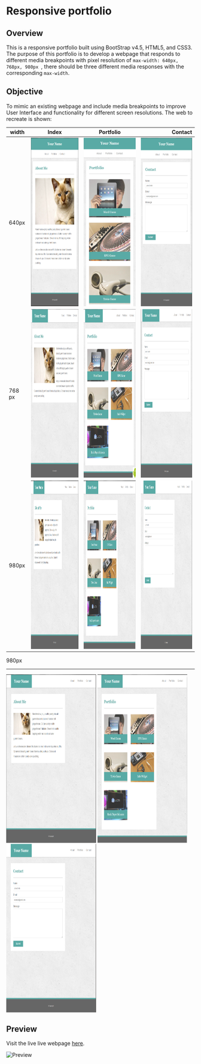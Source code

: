 # Responsive portfolio

## Overview

This is a responsive portfolio built using BootStrap v4.5, HTML5, and CSS3. The purpose of this portfolio is to develop a webpage that responds to different media breakpoints with pixel resolution of  `max-width: 640px, 768px, 980px `, there should be three different media responses with the corresponding `max-width`. 


## Objective
To mimic an existing webpage and include media breakpoints to improve User Interface and functionality for different screen resolutions. The web to recreate is shown: 

| width        | Index           |Portfolio  | Contact  |
| ------------- |:-------------:| :-------------:|-----:|
| 640px      | <img src="assets/img/640-index.jpg" alt="640-index" style="width:200px; height: 450px;"/> | <img src="assets/img/640-portfolio.jpg" alt="640-index" style="width:200px; height: 450px;"/> | <img src="assets/img/640-contact.jpg" alt="640-index" style="width:200px; height: 450px;"/> |
| 768 px      | <img src="assets/img/768-index.jpg" alt="768-index" style="width:240px; height: 450px;"/> | <img src="assets/img/768-portfolio.jpg" alt="768-portfolio" style="width:240px; height: 450px;"/> |<img src="assets/img/768-contact.jpg" alt="768-contact" style="width:240px; height: 450px;"/> |
| 980px     | <img src="assets/img/980-index.jpg" alt="980-index" style="width:240px; height: 450px;"/> | <img src="assets/img/980-portfolio.jpg" alt="980-portfolio" style="width:240px; height: 450px;"/> | <img src="assets/img/980-contact.jpg" alt="980-contact" style="width:240px; height: 450px;"/> |



980px
***
<img src="assets/img/980-index.jpg" alt="980-index" style="width:240px; height: 450px;"/>
<img src="assets/img/980-portfolio.jpg" alt="980-portfolio" style="width:240px; height: 450px;"/>
<img src="assets/img/980-contact.jpg" alt="980-contact" style="width:240px; height: 450px;"/>

## Preview
Visit the live live webpage [here](https://eddyangang.github.io/responsive_portfolio/).

![Preview](assets/img/previewv2.gif)

